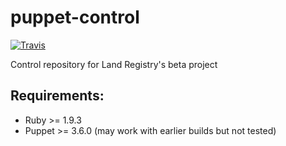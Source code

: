 puppet-control
==============
[![Travis](https://img.shields.io/travis/LandRegistry-Ops/puppet-control.svg?style=flat-square)](https://travis-ci.org/LandRegistry-Ops/puppet-control/)

Control repository for Land Registry's beta project

## Requirements:
- Ruby >= 1.9.3
- Puppet >= 3.6.0 (may work with earlier builds but not tested)
